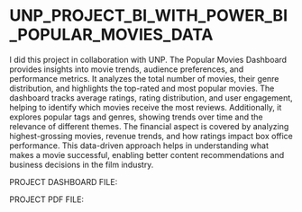 # UNP_PROJECT_BI_WITH_POWER_BI_POPULAR_MOVIES_DATA
 
I did this project in collaboration with UNP. The Popular Movies Dashboard provides insights into movie trends, audience preferences, and performance metrics. It analyzes the total number of movies, their genre distribution, and highlights the top-rated and most popular movies. The dashboard tracks average ratings, rating distribution, and user engagement, helping to identify which movies receive the most reviews. Additionally, it explores popular tags and genres, showing trends over time and the relevance of different themes. The financial aspect is covered by analyzing highest-grossing movies, revenue trends, and how ratings impact box office performance. This data-driven approach helps in understanding what makes a movie successful, enabling better content recommendations and business decisions in the film industry.

 PROJECT DASHBOARD FILE:

 PROJECT PDF FILE:
